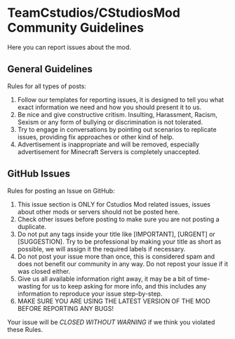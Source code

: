 # TeamCstudios/CStudiosMod Community Guidelines

Here you can report issues about the mod. 

## General Guidelines

Rules for all types of posts:

1. Follow our templates for reporting issues, it is designed to tell you what exact information we need and how you should present it to us.
2. Be nice and give constructive critism. Insulting, Harassment, Racism, Sexism or any form of bullying or discrimination is not tolerated.
3. Try to engage in conversations by pointing out scenarios to replicate issues, providing fix approaches or other kind of help.
4. Advertisement is inappropriate and will be removed, especially advertisement for Minecraft Servers is completely unaccepted.

## GitHub Issues

Rules for posting an Issue on GitHub:

1. This issue section is ONLY for Cstudios Mod related issues, issues about other mods or servers should not be posted here.
2. Check other issues before posting to make sure you are not posting a duplicate.
3. Do not put any tags inside your title like [IMPORTANT], [URGENT] or [SUGGESTION]. Try to be professional by making your title as short as possible, we will assign it the required labels if necessary.
4. Do not post your issue more than once, this is considered spam and does not benefit our community in any way. Do not repost your issue if it was closed either.
5. Give us all available information right away, it may be a bit of time-wasting for us to keep asking for more info, and this includes any information to reproduce your issue step-by-step.
6. MAKE SURE YOU ARE USING THE LATEST VERSION OF THE MOD BEFORE REPORTING ANY BUGS!

Your issue will be *CLOSED WITHOUT WARNING* if we think you violated these Rules.
